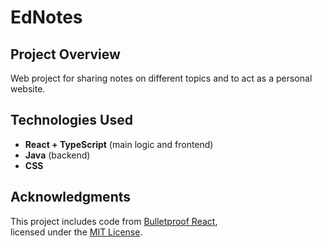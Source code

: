 # EdNotes

## Project Overview
Web project for sharing notes on different topics and to act as a personal website. 

## Technologies Used
- **React + TypeScript** (main logic and frontend)
- **Java** (backend)
- **CSS**

## Acknowledgments
This project includes code from [Bulletproof React](https://github.com/alan2207/bulletproof-react),  
licensed under the [MIT License](./LICENSES/bulletproof-react/LICENSE).
